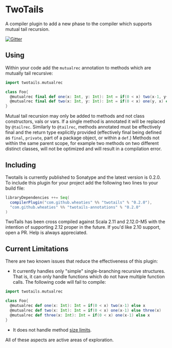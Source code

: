 # TwoTails

A compiler plugin to add a new phase to the compiler which supports mutual tail recursion.

[![Gitter](https://badges.gitter.im/wheaties/TwoTails.svg)](https://gitter.im/wheaties/TwoTails?utm_source=badge&utm_medium=badge&utm_campaign=pr-badge&utm_content=badge)

## Using

Within your code add the `mutualrec` annotation to methods which are mutually tail recursive:

```scala
import twotails.mutualrec

class Foo{
  @mutualrec final def one(x: Int, y: Int): Int = if(0 < x) two(x-1, y+1) else y
  @mutualrec final def two(x: Int, y: Int): Int = if(0 < x) one(y, x) else y
}
```

Mutual tail recursion may only be added to methods and not class constructors, vals or vars. If a single method is annotated it will be replaced by `@tailrec`. Similarly to `@tailrec`, methods annotated must be effectively final and the return type explicitly provided (effectively final being defined as `final`, `private`, part of a package object, or within a `def`.) Methods not within the same parent scope, for example two methods on two different distinct classes, will not be optimized and will result in a compilation error.

## Including

Twotails is currently published to Sonatype and the latest version is 0.2.0. To include this plugin for your project add the following two lines to your build file:

```scala
libraryDependencies ++= Seq(
  compilerPlugin("com.github.wheaties" %% "twotails" % "0.2.0"),
  "com.github.wheaties" %% "twotails-annotations" % "0.2.0"
)
```

TwoTails has been cross compiled against Scala 2.11 and 2.12.0-M5 with the intention of supporting 2.12 proper in the future. If you'd like 2.10 support, open a PR. Help is always appreciated.

## Current Limitations

There are two known issues that reduce the effectiveness of this plugin:

 * It currently handles only "simple" single-branching recursive structures. That is, it can only handle functions which do not have multiple function calls. The following code will fail to compile:

```scala
import twotails.mutualrec

class Foo{
  @mutualrec def one(x: Int): Int = if(0 < x) two(x-1) else x
  @mutualrec def two(x: Int): Int = if(0 < x) one(x-1) else three(x)
  @mutualrec def three(x: Int): Int = if(0 < x) one(x-1) else x
}
```

 * It does not handle method [size limits](http://stackoverflow.com/questions/17422480/maximum-size-of-a-method-in-java-7-and-8).

All of these aspects are active areas of exploration.
